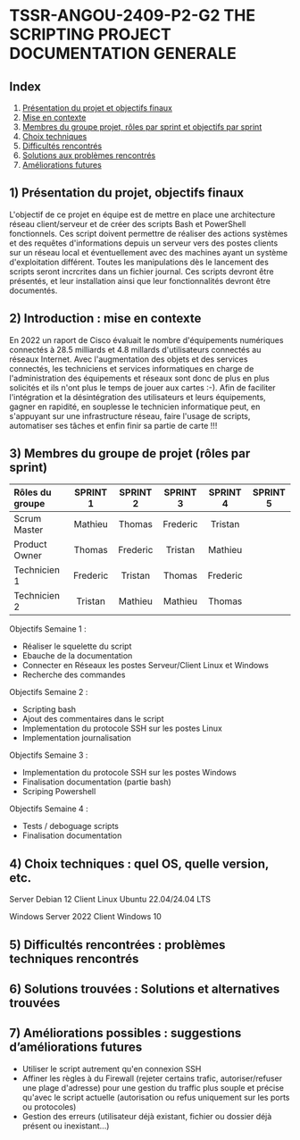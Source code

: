 # TSSR-ANGOU-2409-P2-G2 THE SCRIPTING PROJECT DOCUMENTATION GENERALE

## Index

1) [Présentation du projet et objectifs finaux](https://github.com/WildCodeSchool/TSSR-ANGOU-2409-P2-G2/tree/main?tab=readme-ov-file#1-pr%C3%A9sentation-du-projet-objectifs-finaux)
2) [Mise en contexte](https://github.com/WildCodeSchool/TSSR-ANGOU-2409-P2-G2/tree/main?tab=readme-ov-file#introduction--mise-en-contexte)
3) [Membres du groupe projet, rôles par sprint et objectifs par sprint](https://github.com/WildCodeSchool/TSSR-ANGOU-2409-P2-G2/tree/main?tab=readme-ov-file#membres-du-groupe-de-projet-r%C3%B4les-par-sprint)
4) [Choix techniques](https://github.com/WildCodeSchool/TSSR-ANGOU-2409-P2-G2/tree/main?tab=readme-ov-file#choix-techniques--quel-os-quelle-version-etc)
5) [Difficultés rencontrés](https://github.com/WildCodeSchool/TSSR-ANGOU-2409-P2-G2/tree/main?tab=readme-ov-file#difficult%C3%A9s-rencontr%C3%A9es--probl%C3%A8mes-techniques-rencontr%C3%A9s)
6) [Solutions aux problèmes rencontrés](https://github.com/WildCodeSchool/TSSR-ANGOU-2409-P2-G2/tree/main?tab=readme-ov-file#am%C3%A9liorations-possibles--suggestions-dam%C3%A9liorations-futures)
7) [Améliorations futures](https://github.com/WildCodeSchool/TSSR-ANGOU-2409-P2-G2/tree/main?tab=readme-ov-file#am%C3%A9liorations-possibles--suggestions-dam%C3%A9liorations-futures)



## 1) Présentation du projet, objectifs finaux

L'objectif de ce projet en équipe est de mettre en place une architecture réseau client/serveur et de créer des scripts Bash et PowerShell fonctionnels. Ces script doivent permettre de réaliser des actions systèmes et des requêtes d'informations depuis un serveur vers des postes clients sur un réseau local et éventuellement avec des machines ayant un système d'exploitation différent.
Toutes les manipulations dès le lancement des scripts seront incrcrites dans un fichier journal.
Ces scripts devront être présentés, et leur installation ainsi que leur fonctionnalités devront être documentés.



## 2) Introduction : mise en contexte

En 2022 un raport de Cisco évaluait le nombre d'équipements numériques connectés à 28.5 milliards et 4.8 millards d'utilisateurs connectés au réseaux Internet.
Avec l'augmentation des objets et des services connectés, les techniciens et services informatiques en charge de l'administration des équipements et réseaux sont donc de plus en plus solicités et ils n'ont plus le temps de jouer aux cartes :-). 
Afin de faciliter l'intégration et la désintégration des utilisateurs et leurs équipements, gagner en rapidité, en souplesse le technicien informatique peut, en s'appuyant sur une infrastructure réseau, faire l'usage de scripts, automatiser ses tâches et enfin finir sa partie de carte !!!


## 3) Membres du groupe de projet (rôles par sprint)

| Rôles du groupe | SPRINT 1 | SPRINT 2 | SPRINT 3 | SPRINT 4 | SPRINT 5 | 
|:--------| :------: | :-----------: | :-----------: | :--------: | :--------: |
| Scrum Master  | Mathieu  | Thomas | Frederic | Tristan |
| Product Owner |  Thomas | Frederic |  Tristan | Mathieu |
| Technicien 1  |  Frederic |  Tristan | Thomas | Frederic |
| Technicien 2 |  Tristan | Mathieu | Mathieu | Thomas |


Objectifs Semaine 1 : 

 - Réaliser le squelette du script
 - Ebauche de la documentation
 - Connecter en Réseaux les postes Serveur/Client Linux et Windows
 - Recherche des commandes

Objectifs Semaine 2 :

 - Scripting bash
 - Ajout des commentaires dans le script
 - Implementation du protocole SSH sur les postes Linux
 - Implementation journalisation

Objectifs Semaine 3 :

- Implementation du protocole SSH sur les postes Windows
- Finalisation documentation (partie bash)
- Scriping Powershell

Objectifs Semaine 4 :

- Tests / deboguage scripts
- Finalisation documentation


## 4) Choix techniques : quel OS, quelle version, etc.

Server Debian 12
Client Linux Ubuntu 22.04/24.04 LTS 

Windows Server 2022 
Client Windows 10

## 5) Difficultés rencontrées : problèmes techniques rencontrés

## 6) Solutions trouvées : Solutions et alternatives trouvées

## 7) Améliorations possibles : suggestions d’améliorations futures

- Utiliser le script autrement qu'en connexion SSH
- Affiner les règles à du Firewall (rejeter certains trafic, autoriser/refuser une plage d'adresse) pour une gestion du traffic plus souple et précise qu'avec le script actuelle (autorisation ou refus uniquement sur les ports ou protocoles)
- Gestion des erreurs (utilisateur déjà existant, fichier ou dossier déjà présent ou inexistant...)

